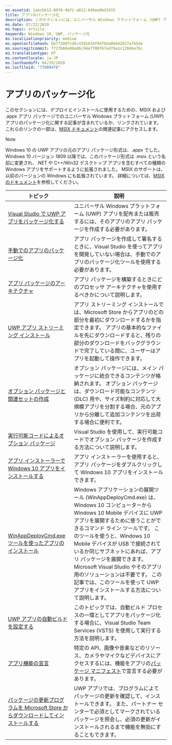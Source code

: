 ```yaml
---
ms.assetid: 1abcbb13-80f0-4bf1-a812-649ee8bd1915
title: アプリのパッケージ化
description: このセクションには、ユニバーサル Windows プラットフォーム (UWP) アプリのパッケージ化に関する記事または記事へのリンクが記載されています。
ms.date: 07/22/2019
ms.topic: article
keywords: Windows 10, UWP, パッケージ化
ms.localizationpriority: medium
ms.openlocfilehash: bb772007cd5c4391634f9df6ba0b6d2037a7b5de
ms.sourcegitcommit: f727b68e86a86c94eff00f67ed79a1c12666e7bc
ms.translationtype: HT
ms.contentlocale: ja-JP
ms.lasthandoff: 04/29/2020
ms.locfileid: "77089478"
---
```

# <a name="packaging-apps"></a>アプリのパッケージ化

このセクションには、デプロイとインストールに使用するための、MSIX および .appx アプリ パッケージでのユニバーサル Windows プラットフォーム (UWP) アプリのパッケージ化に関する記事が含まれているか、リンクされています。 これらのリンクの一部は、[MSIX ドキュメント](https://docs.microsoft.com/windows/msix/)の関連記事にアクセスします。

> [!NOTE]
> Windows 10 の UWP アプリの元のアプリ パッケージ形式は、.appx でした。 Windows 10 バージョン 1809 以降では、このパッケージ形式は .msix という名前に変更され、.NET や C++/Win32 デスクトップ アプリを含むすべての種類の Windows アプリをサポートするように拡張されました。 MSIX のサポートは、以前のバージョンの Windows にも拡張されています。 詳細については、[MSIX のドキュメント](https://docs.microsoft.com/windows/msix/)を参照してください。

| トピック | 説明 |
|-------|-------------|
| [Visual Studio で UWP アプリをパッケージ化する](/windows/msix/package/packaging-uwp-apps) | ユニバーサル Windows プラットフォーム (UWP) アプリを配布または販売するには、そのアプリのアプリ パッケージを作成する必要があります。 |
| [手動でのアプリのパッケージ化](/windows/msix/package/manual-packaging-root) | アプリ パッケージを作成して署名するときに、Visual Studio を使ってアプリを開発していない場合は、手動でのアプリのパッケージ化ツールを使用する必要があります。 |
| [アプリ パッケージのアーキテクチャ](/windows/msix/package/device-architecture) | アプリ パッケージを構築するときにどのプロセッサ アーキテクチャを使用するべきかについて説明します。 |
| [UWP アプリ ストリーミング インストール](/windows/msix/package/streaming-install) | アプリ ストリーミング インストールでは、Microsoft Store からアプリのどの部分を最初にダウンロードするかを指定できます。 アプリの基本的なファイルを先にダウンロードすると、残りの部分のダウンロードをバックグラウンドで完了している間に、ユーザーはアプリを起動して操作できます。 |
| [オプション パッケージと関連セットの作成](/windows/msix/package/optional-packages) | オプション パッケージには、メイン パッケージに統合できるコンテンツが格納されます。 オプション パッケージは、ダウンロード可能なコンテンツ (DLC) 用や、サイズ制約に対応して大規模アプリを分割する場合、元のアプリから分離して追加コンテンツを出荷する場合に便利です。 |
| [実行可能コードによるオプション パッケージ](/windows/msix/package/optional-packages-with-executable-code) | Visual Studio を使用して、実行可能コードでオプション パッケージを作成する方法について説明します。 |
| [アプリ インストーラーで Windows 10 アプリをインストールする](/windows/msix/app-installer/app-installer-root) | アプリ インストーラーを使用すると、アプリ パッケージをダブルクリックして Windows 10 アプリをインストールできます。 |
| [WinAppDeployCmd.exe ツールを使ったアプリのインストール](install-universal-windows-apps-with-the-winappdeploycmd-tool.md) | Windows アプリケーションの展開ツール (WinAppDeployCmd.exe) は、Windows 10 コンピューターから Windows 10 Mobile デバイスに UWP アプリを展開するために使うことができるコマンド ライン ツールです。 このツールを使うと、Windows 10 Mobile デバイスが USB で接続されているか同じサブネットにあれば、アプリ パッケージを展開できます。Microsoft Visual Studio やそのアプリ用のソリューションは不要です。 この記事では、このツールを使って UWP アプリをインストールする方法について説明します。 |
| [UWP アプリの自動ビルドを設定する](auto-build-package-uwp-apps.md) | このトピックでは、自動ビルド プロセスの一環としてアプリをパッケージ化する場合に、Visual Studio Team Services (VSTS) を使用して実行する方法を説明します。 |
| [アプリ機能の宣言](app-capability-declarations.md) | 特定の API、画像や音楽などのリソース、カメラやマイクなどデバイスにアクセスするには、機能をアプリの[パッケージ マニフェスト](https://docs.microsoft.com/uwp/schemas/appxpackage/appx-package-manifest)で宣言する必要があります。 |
| [パッケージの更新プログラムを Microsoft Store からダウンロードしてインストールする](self-install-package-updates.md) | UWP アプリでは、プログラムによてパッケージの更新を確認して、インストールできます。 また、パートナー センターで必須としてマークされているパッケージを照会し、必須の更新がインストールされるまで機能を無効にすることもできます。  |
